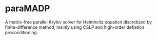 # paraMADP
A matrix-free parallel Krylov solver for Helmholtz equation discretized by finite-difference method, mainly using CSLP and high-order deflation preconditioning
